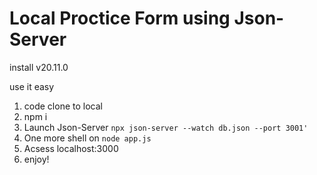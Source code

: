 # Local Proctice Form using Json-Server

install v20.11.0

use it easy

1. code clone to local
2. npm i 
3. Launch Json-Server `npx json-server --watch db.json --port 3001'`
4. One more shell on `node app.js`
5. Acsess localhost:3000
6. enjoy!


